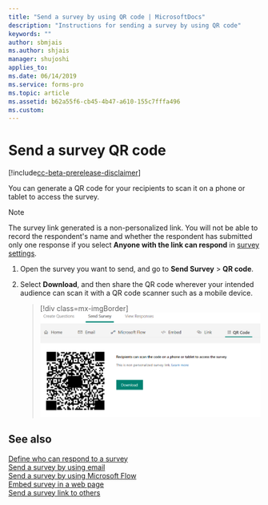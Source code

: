 ```yaml
---
title: "Send a survey by using QR code | MicrosoftDocs"
description: "Instructions for sending a survey by using QR code"
keywords: ""
author: sbmjais
ms.author: shjais
manager: shujoshi
applies_to: 
ms.date: 06/14/2019
ms.service: forms-pro
ms.topic: article
ms.assetid: b62a55f6-cb45-4b47-a610-155c7fffa496
ms.custom: 
---
```


# Send a survey QR code 

[!include[cc-beta-prerelease-disclaimer](includes/cc-beta-prerelease-disclaimer.md)]

You can generate a QR code for your recipients to scan it on a phone or tablet to access the survey.

> [!NOTE]
> The survey link generated is a non-personalized link. You will not be able to record the respondent's name and whether the respondent has submitted only one response if you select **Anyone with the link can respond** in [survey settings](invite-settings.md).

1.  Open the survey you want to send, and go to **Send Survey** &gt; **QR code**.

2.  Select **Download**, and then share the QR code wherever your intended audience can scan it with a QR code scanner such as a mobile device.

    > [!div class=mx-imgBorder]
    > ![get the survey qr code for sharing](media/survey-qrcode.png "Get the survey QR code for sharing")  

## See also

[Define who can respond to a survey](invite-settings.md)<br>
[Send a survey by using email](send-survey-email.md)<br>
[Send a survey by using Microsoft Flow](send-survey-microsoft-flow.md)<br>
[Embed survey in a web page](embed-web-page.md)<br>
[Send a survey link to others](send-survey-link.md)